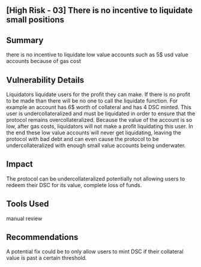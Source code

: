 ## [High Risk - 03] There is no incentive to liquidate small positions

## Summary

there is no incentive to liquidate low value accounts such as 5\$ usd value accounts because of gas cost

## Vulnerability Details

Liquidators liquidate users for the profit they can make. If there is no profit to be made than there will be no one to call the liquidate function. For example an account has 6\$ worth of collateral and has 4 DSC minted. This user is undercollateralized and must be liquidated in order to ensure that the protocol remains overcollateralized. Because the value of the account is so low, after gas costs, liquidators will not make a profit liquidating this user. In the end these low value accounts will never get liquidating, leaving the protocol with bad debt and can even cause the protocol to be undercollateralized with enough small value accounts being underwater.

## Impact

The protocol can be undercollateralized potentially not allowing users to redeem their DSC for its value, complete loss of funds.

## Tools Used

manual review

## Recommendations

A potential fix could be to only allow users to mint DSC if their collateral value is past a certain threshold.

